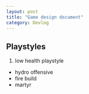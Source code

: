 ```yaml
---
layout: post
title: "Game design document"
category: Devlog
---
```


## Playstyles

1. low health playstyle

- hydro offensive
- fire build
- martyr
